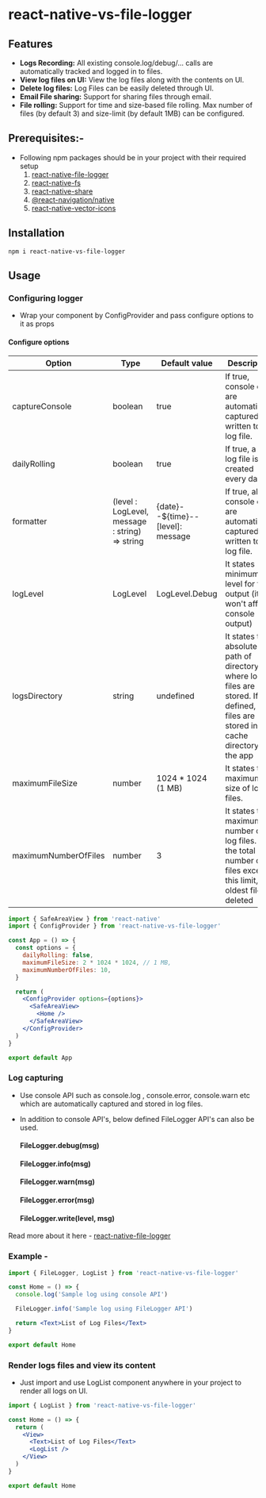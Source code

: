 # react-native-vs-file-logger

## Features

- **Logs Recording:** All existing console.log/debug/... calls are automatically tracked and logged in to files.
- **View log files on UI:** View the log files along with the contents on UI.
- **Delete log files:** Log Files can be easily deleted through UI.
- **Email File sharing:** Support for sharing files through email.
- **File rolling:** Support for time and size-based file rolling. Max number of files (by default 3) and size-limit (by default 1MB) can be configured.

## Prerequisites:-

- Following npm packages should be in your project with their required setup
  1. <a href="https://www.npmjs.com/package/react-native-file-logger">react-native-file-logger</a>
  2. <a href="https://www.npmjs.com/package/react-native-fs">react-native-fs</a>
  3. <a href="https://www.npmjs.com/package/react-native-share">react-native-share</a>
  4. <a href="https://www.npmjs.com/package/@react-navigation/native"> @react-navigation/native</a>
  5. <a href="https://www.npmjs.com/package/react-native-vector-icons"> react-native-vector-icons</a>

## Installation

```jsxn
npm i react-native-vs-file-logger
```

## Usage

### Configuring logger

- Wrap your component by ConfigProvider and pass configure options to it as props

#### Configure options

| Option               | Type                                           | Default value                     | Description                                                                                                                                 |
| -------------------- | ---------------------------------------------- | --------------------------------- | ------------------------------------------------------------------------------------------------------------------------------------------- |
| captureConsole       | boolean                                        | true                              | If true, console calls are automatically captured and written to a log file.                                                                |
| dailyRolling         | boolean                                        | true                              | If true, a new log file is created every day                                                                                                |
| formatter            | (level : LogLevel, message : string) => string | {date}--${time}--[level]: message | If true, all console calls are automatically captured and written to a log file.                                                            |
| logLevel             | LogLevel                                       | LogLevel.Debug                    | It states minimum log level for file output (it won't affect console output)                                                                |
| logsDirectory        | string                                         | undefined                         | It states the absolute path of directory where log files are stored. If not defined, log files are stored in the cache directory of the app |
| maximumFileSize      | number                                         | 1024 \* 1024 (1 MB)               | It states the maximum size of log files.                                                                                                    |
| maximumNumberOfFiles | number                                         | 3                                 | It states the maximum number of log files. If the total number of files exceeds this limit, the oldest file is deleted                      |

```jsx
import { SafeAreaView } from 'react-native'
import { ConfigProvider } from 'react-native-vs-file-logger'

const App = () => {
  const options = {
    dailyRolling: false,
    maximumFileSize: 2 * 1024 * 1024, // 1 MB,
    maximumNumberOfFiles: 10,
  }

  return (
    <ConfigProvider options={options}>
      <SafeAreaView>
        <Home />
      </SafeAreaView>
    </ConfigProvider>
  )
}

export default App
```

### Log capturing

- Use console API such as console.log , console.error, console.warn etc which are automatically captured and stored in log files.

- In addition to console API's, below defined FileLogger API's can also be used.

  #### FileLogger.debug(msg)

  #### FileLogger.info(msg)

  #### FileLogger.warn(msg)

  #### FileLogger.error(msg)

  #### FileLogger.write(level, msg)

Read more about it here - <a href="https://www.npmjs.com/package/react-native-file-logger">react-native-file-logger</a>

### Example -

```jsx
import { FileLogger, LogList } from 'react-native-vs-file-logger'

const Home = () => {
  console.log('Sample log using console API')

  FileLogger.info('Sample log using FileLogger API')

  return <Text>List of Log Files</Text>
}

export default Home
```

### Render logs files and view its content

- Just import and use LogList component anywhere in your project to render all logs on UI.

```jsx
import { LogList } from 'react-native-vs-file-logger'

const Home = () => {
  return (
    <View>
      <Text>List of Log Files</Text>
      <LogList />
    </View>
  )
}

export default Home
```